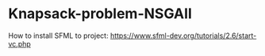 # Knapsack-problem-NSGAII
How to install SFML to project: https://www.sfml-dev.org/tutorials/2.6/start-vc.php
